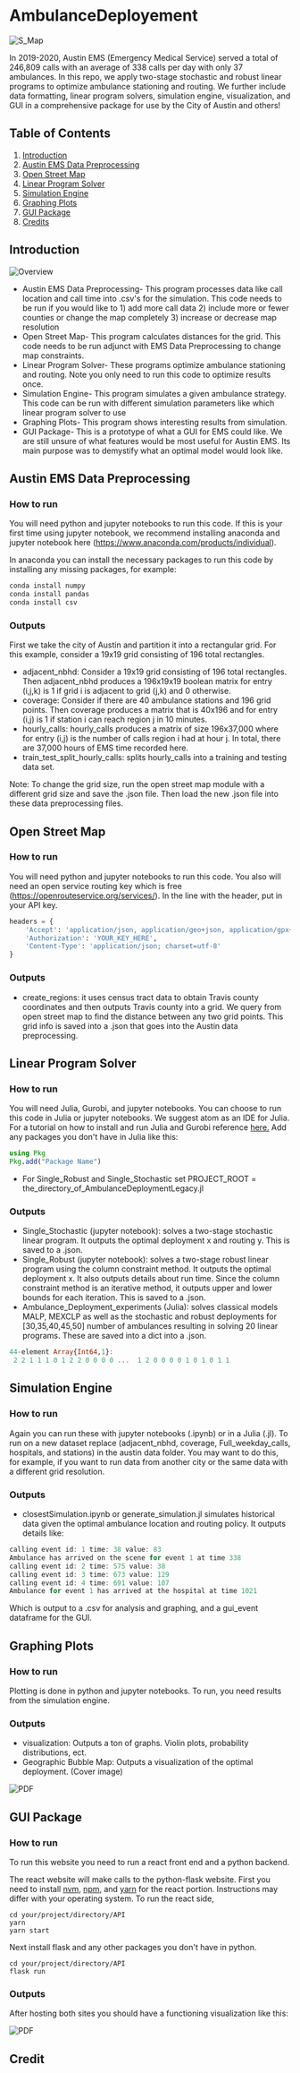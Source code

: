 # AmbulanceDeployement

![S_Map](https://github.com/michaelhilborn/AmbulanceDeployment/blob/master/results/stochastic50_map.png "Stochastic Mapping")

In 2019-2020, Austin EMS (Emergency Medical Service) served a total of 246,809 calls with an average of 338 calls per day with only 37 ambulances. In this repo, we apply two-stage stochastic and robust linear programs to optimize ambulance stationing and routing. We further include data formatting, linear program solvers, simulation engine, visualization, and GUI in a comprehensive package for use by the City of Austin and others! 


## Table of Contents 

1. [Introduction](#Introduction)
3. [Austin EMS Data Preprocessing](#Austin)
4. [Open Street Map](#Open)
5. [Linear Program Solver](#Linear)
6. [Simulation Engine](#Simulation)
7. [Graphing Plots](#Graphing)
8. [GUI Package](#GUI)
9. [Credits](#Credits)

<a name="Introduction"/>

## Introduction 

![Overview](https://github.com/michaelhilborn/AmbulanceDeployment/blob/master/results/flowchart.png "Flowchart Overview")

<a name="Austin"/>

* Austin EMS Data Preprocessing- This program processes data like call location and call time into .csv's for the simulation. This code needs to be run if you would like to 1) add more call data 2) include more or fewer counties or change the map completely 3) increase or decrease map resolution
* Open Street Map- This program calculates distances for the grid. This code needs to be run adjunct with EMS Data Preprocessing to change map constraints. 
* Linear Program Solver- These programs optimize ambulance stationing and routing. Note you only need to run this code to optimize results once.
* Simulation Engine- This program simulates a given ambulance strategy. This code can be run with different simulation parameters like which linear program solver to use
* Graphing Plots- This program shows interesting results from simulation.
* GUI Package- This is a prototype of what a GUI for EMS could like. We are still unsure of what features would be most useful for Austin EMS. Its main purpose was to demystify what an optimal model would look like.


## Austin EMS Data Preprocessing 

### How to run

You will need python and jupyter notebooks to run this code. If this is your first time using jupyter notebook, we recommend installing anaconda and jupyter notebook here (https://www.anaconda.com/products/individual).

In anaconda you can install the necessary packages to run this code by installing any missing packages, for example:

```python
conda install numpy
conda install pandas
conda install csv
```

### Outputs

First we take the city of Austin and partition it into a rectangular grid. For this example, consider a 19x19 grid consisting of 196 total rectangles.
* adjacent_nbhd: Consider a 19x19 grid consisting of 196 total rectangles. Then adjacent_nbhd produces a 196x19x19 boolean matrix for entry (i,j,k) is 1 if grid i is adjacent to grid (j,k) and 0 otherwise.
* coverage: Consider if there are 40 ambulance stations and 196 grid points. Then coverage produces a matrix that is 40x196 and for entry (i,j) is 1 if station i can reach region j in 10 minutes.
* hourly_calls: hourly_calls produces a matrix of size 196x37,000 where for entry (i,j) is the number of calls region i had at hour j. In total, there are 37,000 hours of EMS time recorded here.
* train_test_split_hourly_calls: splits hourly_calls into a training and testing data set.

Note: To change the grid size, run the open street map module with a different grid size and save the .json file. Then load the new .json file into these data preprocessing files.

<a name="Open"/>

## Open Street Map

### How to run

You will need python and jupyter notebooks to run this code. You also will need an open service routing key which is free (https://openrouteservice.org/services/). In the line with the header, put in your API key.
```python
headers = {
    'Accept': 'application/json, application/geo+json, application/gpx+xml, img/png; charset=utf-8',
    'Authorization': 'YOUR_KEY_HERE',
    'Content-Type': 'application/json; charset=utf-8'
}
```
### Outputs

* create_regions: it uses census tract data to obtain Travis county coordinates and then outputs Travis county into a grid. We query from open street map to find the distance between any two grid points. This grid info is saved into a .json that goes into the Austin data preprocessing.

<a name="Linear"/>

## Linear Program Solver

### How to run

You will need Julia, Gurobi, and jupyter notebooks. You can choose to run this code in Julia or jupyter notebooks. We suggest atom as an IDE for Julia. For a tutorial on how to install and run Julia and Gurobi reference [here.](https://github.com/michaelhilborn/AmbulanceDeployment/blob/master/documentation/gurobi.md) Add any packages you don't have in Julia like this:

```julia
using Pkg
Pkg.add("Package Name")
```

* For Single_Robust and Single_Stochastic set PROJECT_ROOT =  the_directory_of_AmbulanceDeploymentLegacy.jl

### Outputs

* Single_Stochastic (jupyter notebook): solves a two-stage stochastic linear program. It outputs the optimal deployment x and routing y. This is saved to a .json.
* Single_Robust (jupyter notebook): solves a two-stage robust linear program using the column constraint method. It outputs the optimal deployment x. It also outputs details about run time. Since the column constraint method is an iterative method, it outputs upper and lower bounds for each iteration. This is saved to a .json.
* Ambulance_Deployment_experiments (Julia): solves classical models MALP, MEXCLP as well as the stochastic and robust deployments for [30,35,40,45,50] number of ambulances resulting in solving 20 linear programs. These are saved into a dict into a .json.


```julia
44-element Array{Int64,1}:
 2 2 1 1 1 0 1 2 2 0 0 0 0 ...  1 2 0 0 0 0 1 0 1 0 1 1
```
<a name="Simulation"/>

## Simulation Engine

### How to run

Again you can run these with jupyter notebooks (.ipynb) or in a Julia (.jl). To run on a new dataset replace (adjacent_nbhd, coverage, Full_weekday_calls, hospitals, and stations) in the austin data folder. You may want to do this, for example, if you want to run data from another city or the same data with a different grid resolution.

### Outputs

* closestSimulation.ipynb or generate_simulation.jl simulates historical data given the optimal ambulance location and routing policy. It outputs details like: 
```julia
calling event id: 1 time: 38 value: 83
Ambulance has arrived on the scene for event 1 at time 338
calling event id: 2 time: 575 value: 38
calling event id: 3 time: 673 value: 129
calling event id: 4 time: 691 value: 107
Ambulance for event 1 has arrived at the hospital at time 1021
```
Which is output to a .csv for analysis and graphing, and a gui_event dataframe for the GUI.

<a name="Graphing"/>

## Graphing Plots

### How to run

Plotting is done in python and jupyter notebooks. To run, you need results from the simulation engine.

### Outputs

* visualization: Outputs a ton of graphs. Violin plots, probability distributions, ect.
* Geographic Bubble Map: Outputs a visualization of the optimal deployment. (Cover image)

![PDF](https://github.com/michaelhilborn/AmbulanceDeployment/blob/master/results/pdf.png "PDF")


<a name="GUI"/>

## GUI Package

### How to run

To run this website you need to run a react front end and a python backend. 

The react website will make calls to the python-flask website. 
First you need to install [nvm](https://github.com/coreybutler/nvm-windows/releases), [npm](https://www.npmjs.com/get-npm), and [yarn](https://yarnpkg.com/getting-started/install) for the react portion. Instructions may differ with your operating system. To run the react side,

```command prompt
cd your/project/directory/API
yarn
yarn start
```

Next install flask and any other packages you don't have in python.

```command python
cd your/project/directory/API
flask run
```

### Outputs

After hosting both sites you should have a functioning visualization like this:

![PDF](https://github.com/michaelhilborn/AmbulanceDeployment/blob/master/results/react.PNG "PDF")

<a name="Credit"/>

## Credit
